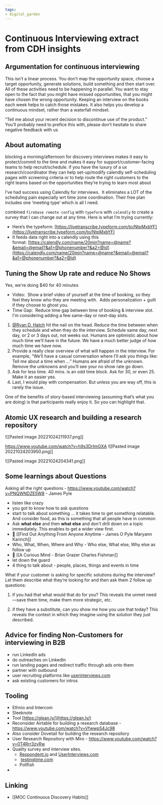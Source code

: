 ```yaml
---
tags: 
- digital_garden
---
```

# Continuous Interviewing extract from CDH insights
## Argumentation for continuous interviewing
This isn’t a linear process. You don’t map the opportunity space, choose a target opportunity, generate solutions, build something and then start over. All of these activities need to be happening in parallel. You want to stay open to the fact that you might have missed opportunities, that you might have chosen the wrong opportunity. Keeping an interview on the books each week helps to catch those mistakes. It also helps you develop a continuous mindset, rather than a waterfall mindset.


“Tell me about your recent decision to discontinue use of the product.” You’ll probably need to prefice this with, please don’t hesitate to share negative feedback with us

## About automating
blocking a morning/afternoon for discovery interviews makes it easy to protect/commit to the time and makes it easy for support/customer-facing teams to help recruit/schedule. if you have the luxury of a ux research/coordinator they can help set-up/modify calendly self-scheduling pages with screening criteria or to help route the right customers to the right teams based on the opportunities they’re trying to learn most about

I’ve had success using Calendly for interviews.  It eliminates a LOT of the scheduling pain especially wrt time zone coordination. Their free plan includes one ‘meeting type’ which is all I need.


combined `firebase remote config` with `typeform` with `calendly` to create a survey that I can change out at any time. Here is what I’m trying currently:  

-   Here’s the typeform: [https://livetranscribe.typeform.com/to/NtpMxbYF](https://livetranscribe.typeform.com/to/NtpMxbYF)
-   It feeds data right into a calendly using this format: [https://calendly.com/name/20min?name=@name?&email=@email?&a1=@phonenumber?&a2=@id](https://calendly.com/name/20min?name=@name?&email=@email?&a1=@phonenumber?&a2=@id)

## Tuning the Show Up rate and reduce No Shows
Yes, we're doing $40 for 40 minutes

-   Video:  Show a brief video of yourself at the time of booking, so they feel they know who they are meeting with.  Adds personalization + guilt if they choose to ghost you.
-   Time Gap:  Reduce time gap between time of booking & interview slot.  I'm considering adding a few same-day or next-day slots.

1.  [@Ryan D. Hatch](https://discoveryhabits.slack.com/team/U0190EFSQVC) hit the nail on the head. Reduce the time between when they schedule and when they do the interview. Schedule same day, next day, or 2 or 3 days out, not weeks out. Humans are optimistic about how much time we’ll have in the future. We have a much better judge of how much time we have now.
2.  Provide a really clear overview of what will happen in the interview. For example, “We’ll have a casual conversation where I’ll ask you things like: Tell me about a time when …” Humans are afraid of the unknown. Remove the unknowns and you’ll see your no show rate go down.
3.  Ask for less time. 40 mins. is an odd time block. Ask for 30, or even 25. Make it an easier yes.
4.  Last, I would play with compensation. But unless you are way off, this is rarely the issue.

One of the benefits of story-based interviewing (assuming that’s what you are doing) is that participants really enjoy it. So you can highlight that.

## Atomic UX research and building a research repository
![[Pasted image 20221024211937.png]]

https://www.youtube.com/watch?v=h9s3DrImGXA
![[Pasted image 20221024203950.png]]

![[Pasted image 20221024204341.png]]

## Some learnings about Questions
Asking all the right questions - https://www.youtube.com/watch?v=PNQWNDZE5W8 - James Pyle
+ listen like crazy
+ you got to know how to ask questions
+ start to talk about something ... it takes time to get something relatable. And consider food, as this is something that all people have in common
+ Ask **what else** and then **what else** and don't drill down on a topic immediately. This enables to get a wider view first.
+ 📖 [[Find Out Anything From Anyone Anytime - James O Pyle Maryann Karinch]]
+ Who, What, When, Where and Why - Who else, What else, Why else as follow up
+ 📖 [[A Curious Mind - Brian Grazer Charles Fishman]]
+ let down the guard
+ 4 thing to talk about - people, places, things and events in time


What if your customer is asking for specific solutions during the interview?
Let them describe what they’re looking for and then ask them 2 follow up questions:

1) if you had that what would that do for you? This reveals the unmet need—save them time, make them more strategic, etc.

2) if they have a substitute, can you show me how you use that today? This reveals the context in which they imagine using the solution they just described.


## Advice for finding Non-Customers for interviewing in B2B
-   run LinkedIn ads
-   do outreaches on LinkedIn
-   run landing pages and redirect traffic through ads onto them
-   partner with outbound
-   user recruiting platforms like [userinterviews.com](http://userinterviews.com/)
-   ask existing customers for intros

## Tooling
+ Ethnio and Intercom
+ Sleeknote
+ Tool [https://glean.ly/](https://glean.ly/)
+ Reconsider Airtable for building a research database - https://www.youtube.com/watch?v=VfwwpS4Jc98 
+ Also consider Dovetail  for building the research repository
+ User Research Repository with Miro - https://www.youtube.com/watch?v=0T4Rrr3zyRw
+ Quality survey and interview sites. 
	+ [Respondent.io](http://respondent.io/) and [UserInterviews.com](http://userinterviews.com/)
	+  [testingtime.com](http://testingtime.com/)
	+ Pollfish
+ 

## Linking
+ [[MOC Continuous Discovery Habits]]